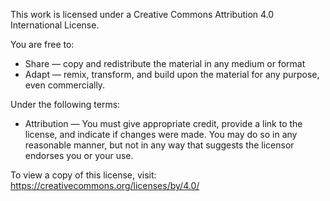 This work is licensed under a Creative Commons Attribution 4.0 International License.

You are free to:
* Share — copy and redistribute the material in any medium or format
* Adapt — remix, transform, and build upon the material
for any purpose, even commercially.

Under the following terms:
* Attribution — You must give appropriate credit, provide a link to the license, and indicate if changes were made. You may do so in any reasonable manner, but not in any way that suggests the licensor endorses you or your use.

To view a copy of this license, visit:
https://creativecommons.org/licenses/by/4.0/
